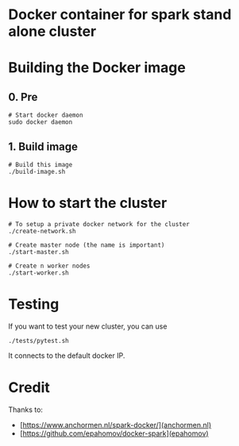 Docker container for spark stand alone cluster
=================================

# Building the Docker image

## 0. Pre

```
# Start docker daemon
sudo docker daemon
```

## 1. Build image

```
# Build this image
./build-image.sh
```

# How to start the cluster

```
# To setup a private docker network for the cluster
./create-network.sh

# Create master node (the name is important)
./start-master.sh

# Create n worker nodes
./start-worker.sh
```

# Testing

If you want to test your new cluster, you can use

```
./tests/pytest.sh
```

It connects to the default docker IP.

# Credit

Thanks to:

- [https://www.anchormen.nl/spark-docker/](anchormen.nl)
- [https://github.com/epahomov/docker-spark](epahomov)

